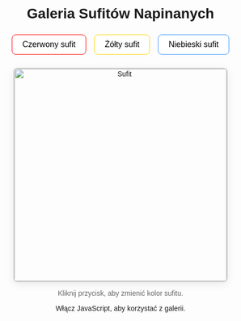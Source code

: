 <!DOCTYPE html>
<html lang="pl">
<head>
  <meta charset="UTF-8" />
  <meta name="viewport" content="width=device-width, initial-scale=1" />
  <title>AltHouse Gallery</title>
  <style>
    body { font-family: Arial, sans-serif; text-align: center; padding: 24px; }
    h1 { margin-top: 0; }
    .buttons { margin-bottom: 20px; }
    button {
      padding: 10px 20px; margin: 6px;
      font-size: 16px; cursor: pointer; border-radius: 8px;
      border: 1px solid #ccc; background: #fff;
    }
    button.red { border-color: #ff0000; }
    button.yellow { border-color: #ffd400; }
    button.blue { border-color: #3390ff; }
    img#ceiling {
      width: 420px; max-width: 95vw; height: auto;
      border: 2px solid #ccc; border-radius: 8px;
      box-shadow: 0 4px 18px rgba(0,0,0,.08);
    }
    .hint { color:#666; font-size:14px; margin-top:10px; }
  </style>
</head>
<body>

  <h1>Galeria Sufitów Napinanych</h1>

  <div class="buttons">
    <button class="red"    onclick="showImage('red')">Czerwony sufit</button>
    <button class="yellow" onclick="showImage('yellow')">Żółty sufit</button>
    <button class="blue"   onclick="showImage('blue')">Niebieski sufit</button>
  </div>

  <!-- Стартовая картинка (красный) -->
  <img id="ceiling"
       src="https://via.placeholder.com/600x360/ff0000/ffffff?text=Czerwony+sufit"
       alt="Sufit" />

  <p class="hint">Kliknij przycisk, aby zmienić kolor suﬁtu.</p>

  <script>
    // Здесь можно заменить URL на свои картинки (например, z /images/)
    const images = {
      red:    "https://via.placeholder.com/600x360/ff0000/ffffff?text=Czerwony+sufit",
      yellow: "https://via.placeholder.com/600x360/ffd400/000000?text=Żółty+sufit",
      blue:   "https://via.placeholder.com/600x360/3390ff/ffffff?text=Niebieski+sufit"
    };

    function showImage(color) {
      const el = document.getElementById("ceiling");
      el.src = images[color];
      el.alt = "Sufit - " + color;
    }
  </script>

  <noscript>Włącz JavaScript, aby korzystać z galerii.</noscript>
</body>
</html>
